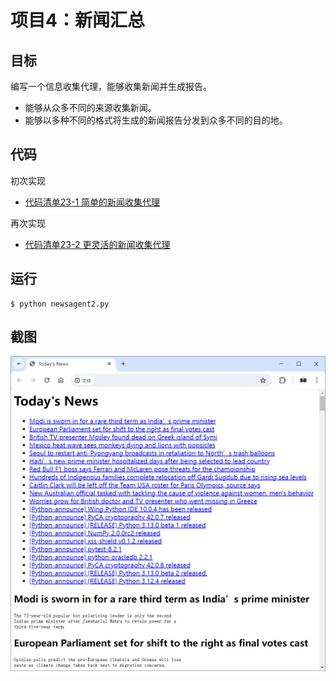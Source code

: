 # 项目4：新闻汇总
## 目标
编写一个信息收集代理，能够收集新闻并生成报告。
* 能够从众多不同的来源收集新闻。
* 能够以多种不同的格式将生成的新闻报告分发到众多不同的目的地。

## 代码
初次实现
* [代码清单23-1 简单的新闻收集代理](newsagent1.py)

再次实现
* [代码清单23-2 更灵活的新闻收集代理](newsagent2.py)

## 运行

```shell
$ python newsagent2.py
```

## 截图
![包含多个新闻源的新闻页面](screenshots/包含多个新闻源的新闻页面.png)
